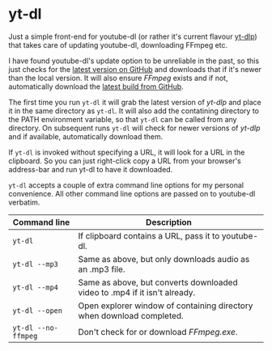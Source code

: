 # yt-dl
Just a simple front-end for youtube-dl (or rather it's current flavour [yt-dlp](https://github.com/yt-dlp/yt-dlp/)) that takes care of updating youtube-dl, downloading FFmpeg etc.

I have found youtube-dl's update option to be unreliable in the past, so this just checks for the [latest version on GitHub](https://github.com/yt-dlp/yt-dlp/releases) and downloads that if it's newer than the local version. It will also ensure *FFmpeg* exists and if not, automatically download the [latest build from GitHub](https://github.com/BtbN/FFmpeg-Builds/releases).

The first time you run `yt-dl` it will grab the latest version of *yt-dlp* and place it in the same directory as `yt-dl`. It will also add the contatining directory to the PATH environment variable, so that `yt-dl` can be called from any directory. On subsequent runs `yt-dl` will check for newer versions of *yt-dlp* and if available, automatically download them.

If `yt-dl` is invoked without specifying a URL, it will look for a URL in the clipboard. So you can just right-click copy a URL from your browser's address-bar and run yt-dl to have it downloaded.

`yt-dl` accepts a couple of extra command line options for my personal convenience. All other command line options are passed on to youtube-dl verbatim.

| Command line | Description |
| -----------  | ----------- |
| `yt-dl` | If clipboard contains a URL, pass it to youtube-dl.       |
| `yt-dl --mp3` | Same as above, but only downloads audio as an .mp3 file. |
| `yt-dl --mp4` | Same as above, but converts downloaded video to .mp4 if it isn't already. |
| `yt-dl --open` | Open explorer window of containing directory when download completed. |
| `yt-dl --no-ffmpeg` | Don't check for or download *FFmpeg.exe*. |
